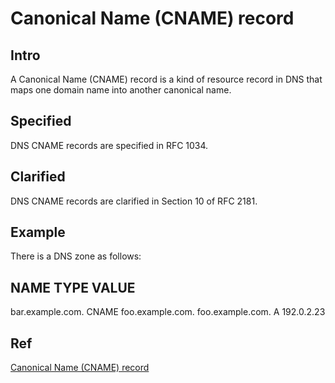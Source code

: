 # Canonical Name (CNAME) record
## Intro
A Canonical Name (CNAME) record is a kind of resource record in DNS that maps one domain name into another canonical name.

## Specified
DNS CNAME records are specified in RFC 1034.

## Clarified 
DNS CNAME records are clarified in Section 10 of RFC 2181.

## Example

There is a DNS zone as follows:

NAME                    TYPE   VALUE
--------------------------------------------------
bar.example.com.        CNAME  foo.example.com.
foo.example.com.        A      192.0.2.23

## Ref
[Canonical Name (CNAME) record](https://en.wikipedia.org/wiki/CNAME_record)
